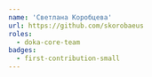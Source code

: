 ```yaml
---
name: 'Светлана Коробцева'
url: https://github.com/skorobaeus
roles:
  - doka-core-team
badges:
  - first-contribution-small
---
```

